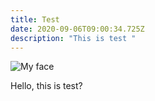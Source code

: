 ```yaml
---
title: Test
date: 2020-09-06T09:00:34.725Z
description: "This is test "
---
```

![My face](/image/about.png "My face")

Hello, this is test?